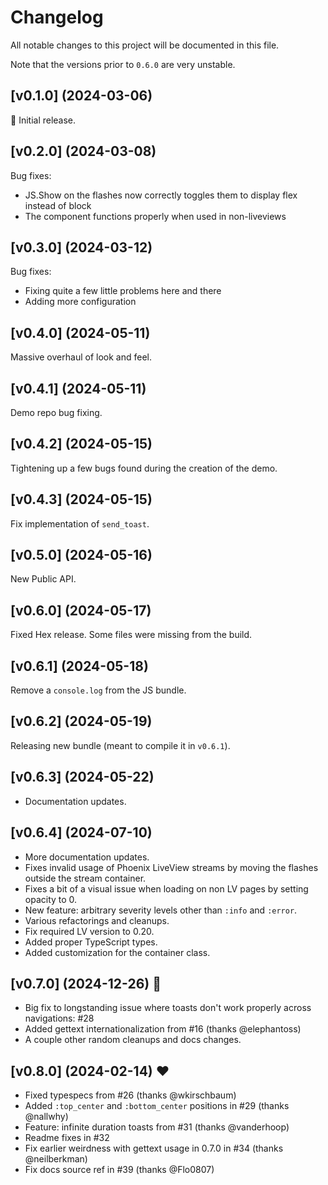# Changelog

All notable changes to this project will be documented in this file.

Note that the versions prior to `0.6.0` are very unstable.

## [v0.1.0] (2024-03-06)

🚀 Initial release.

## [v0.2.0] (2024-03-08)

Bug fixes:
- JS.Show on the flashes now correctly toggles them to display flex instead of block
- The component functions properly when used in non-liveviews

## [v0.3.0] (2024-03-12)

Bug fixes:
- Fixing quite a few little problems here and there
- Adding more configuration

## [v0.4.0] (2024-05-11)

Massive overhaul of look and feel.

## [v0.4.1] (2024-05-11)

Demo repo bug fixing.

## [v0.4.2] (2024-05-15)

Tightening up a few bugs found during the creation of the demo.

## [v0.4.3] (2024-05-15)

Fix implementation of `send_toast`.

## [v0.5.0] (2024-05-16)

New Public API.

## [v0.6.0] (2024-05-17)

Fixed Hex release. Some files were missing from the build.

## [v0.6.1] (2024-05-18)

Remove a `console.log` from the JS bundle.

## [v0.6.2] (2024-05-19)

Releasing new bundle (meant to compile it in `v0.6.1`).

## [v0.6.3] (2024-05-22)

- Documentation updates.

## [v0.6.4] (2024-07-10)

- More documentation updates.
- Fixes invalid usage of Phoenix LiveView streams by moving the flashes outside the stream container.
- Fixes a bit of a visual issue when loading on non LV pages by setting opacity to 0.
- New feature: arbitrary severity levels other than `:info` and `:error`.
- Various refactorings and cleanups.
- Fix required LV version to 0.20.
- Added proper TypeScript types.
- Added customization for the container class.

## [v0.7.0] (2024-12-26) 🎄

- Big fix to longstanding issue where toasts don't work properly across navigations: #28
- Added gettext internationalization from #16 (thanks @elephantoss)
- A couple other random cleanups and docs changes.

## [v0.8.0] (2024-02-14) ❤️

- Fixed typespecs from #26 (thanks @wkirschbaum)
- Added `:top_center` and `:bottom_center` positions in #29 (thanks @nallwhy)
- Feature: infinite duration toasts from #31 (thanks @vanderhoop)
- Readme fixes in #32
- Fix earlier weirdness with gettext usage in 0.7.0 in #34 (thanks @neilberkman)
- Fix docs source ref in #39 (thanks @Flo0807)
